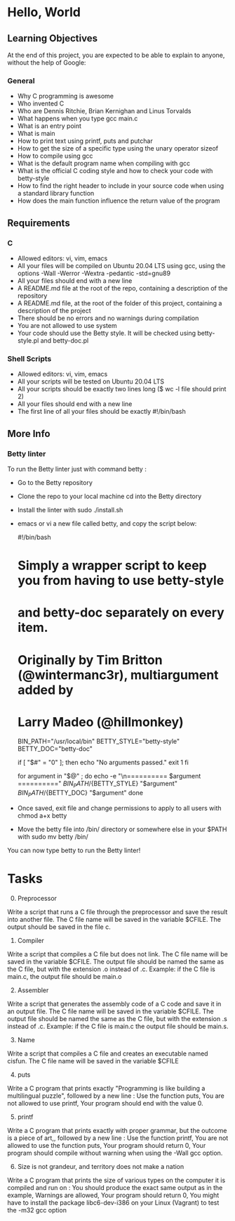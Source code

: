 # Hello, World

## Learning Objectives

At the end of this project, you are expected to be able to explain to anyone, without the help of Google:

### General
* Why C programming is awesome
* Who invented C
* Who are Dennis Ritchie, Brian Kernighan and Linus Torvalds
* What happens when you type gcc main.c
* What is an entry point
* What is main
* How to print text using printf, puts and putchar
* How to get the size of a specific type using the unary operator sizeof
* How to compile using gcc
* What is the default program name when compiling with gcc
* What is the official C coding style and how to check your code with betty-style
* How to find the right header to include in your source code when using a standard library function
* How does the main function influence the return value of the program

## Requirements

### C

* Allowed editors: vi, vim, emacs
* All your files will be compiled on Ubuntu 20.04 LTS using gcc, using the options -Wall -Werror -Wextra -pedantic -std=gnu89
* All your files should end with a new line
* A README.md file at the root of the repo, containing a description of the repository
* A README.md file, at the root of the folder of this project, containing a description of the project
* There should be no errors and no warnings during compilation
* You are not allowed to use system
* Your code should use the Betty style. It will be checked using betty-style.pl and betty-doc.pl

### Shell Scripts
* Allowed editors: vi, vim, emacs
* All your scripts will be tested on Ubuntu 20.04 LTS
* All your scripts should be exactly two lines long ($ wc -l file should print 2)
* All your files should end with a new line
* The first line of all your files should be exactly #!/bin/bash

## More Info

### Betty linter

To run the Betty linter just with command betty :

* Go to the Betty repository
* Clone the repo to your local machine
cd into the Betty directory
* Install the linter with sudo ./install.sh
* emacs or vi a new file called betty, and copy the script below:

    #!/bin/bash
    # Simply a wrapper script to keep you from having to use betty-style
    # and betty-doc separately on every item.
    # Originally by Tim Britton (@wintermanc3r), multiargument added by
    # Larry Madeo (@hillmonkey)

    BIN_PATH="/usr/local/bin"
    BETTY_STYLE="betty-style"
    BETTY_DOC="betty-doc"

    if [ "$#" = "0" ]; then
    echo "No arguments passed."
    exit 1
    fi

    for argument in "$@" ; do
    echo -e "\n========== $argument =========="
    ${BIN_PATH}/${BETTY_STYLE} "$argument"
    ${BIN_PATH}/${BETTY_DOC} "$argument"
    done

* Once saved, exit file and change permissions to apply to all users with chmod a+x betty
* Move the betty file into /bin/ directory or somewhere else in your $PATH with sudo mv betty /bin/

You can now type betty to run the Betty linter!


# Tasks

0. Preprocessor

Write a script that runs a C file through the preprocessor and save the result into another file. The C file name will be saved in the variable $CFILE. The output should be saved in the file c.

1. Compiler

Write a script that compiles a C file but does not link. The C file name will be saved in the variable $CFILE. The output file should be named the same as the C file, but with the extension .o instead of .c. Example: if the C file is main.c, the output file should be main.o

2. Assembler

Write a script that generates the assembly code of a C code and save it in an output file. The C file name will be saved in the variable $CFILE. The output file should be named the same as the C file, but with the extension .s instead of .c. Example: if the C file is main.c the output file should be main.s.

3. Name

Write a script that compiles a C file and creates an executable named cisfun. The C file name will be saved in the variable $CFILE

4. puts

Write a C program that prints exactly "Programming is like building a multilingual puzzle", followed by a new line : Use the function puts, You are not allowed to use printf, Your program should end with the value 0.

5. printf

Write a C program that prints exactly with proper grammar, but the outcome is a piece of art,, followed by a new line : Use the function printf, You are not allowed to use the function puts, Your program should return 0, Your program should compile without warning when using the -Wall gcc option.

6. Size is not grandeur, and territory does not make a nation

Write a C program that prints the size of various types on the computer it is compiled and run on : You should produce the exact same output as in the example, Warnings are allowed, Your program should return 0, You might have to install the package libc6-dev-i386 on your Linux (Vagrant) to test the -m32 gcc option
